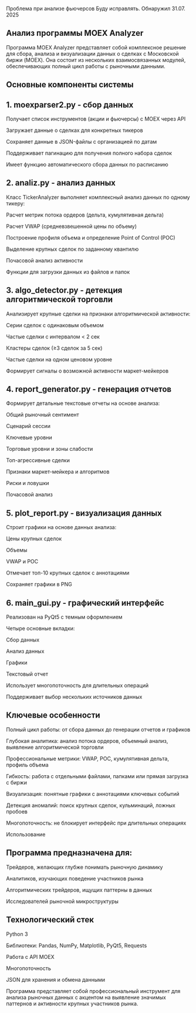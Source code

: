 Проблема при анализе фьючерсов Буду исправлять. Обнаружил 31.07. 2025


## Анализ программы MOEX Analyzer
Программа MOEX Analyzer представляет собой комплексное решение для сбора, анализа и визуализации данных о сделках с Московской биржи (MOEX). Она состоит из нескольких взаимосвязанных модулей, обеспечивающих полный цикл работы с рыночными данными.

## Основные компоненты системы
## 1. moexparser2.py - сбор данных
Получает список инструментов (акции и фьючерсы) с MOEX через API

Загружает данные о сделках для конкретных тикеров

Сохраняет данные в JSON-файлы с организацией по датам

Поддерживает пагинацию для получения полного набора сделок

Имеет функцию автоматического сбора данных по расписанию

## 2. analiz.py - анализ данных
Класс TickerAnalyzer выполняет комплексный анализ данных по одному тикеру:

Расчет метрик потока ордеров (дельта, кумулятивная дельта)

Расчет VWAP (средневзвешенной цены по объему)

Построение профиля объема и определение Point of Control (POC)

Выделение крупных сделок по заданному квантилю

Почасовой анализ активности

Функции для загрузки данных из файлов и папок

## 3. algo_detector.py - детекция алгоритмической торговли
Анализирует крупные сделки на признаки алгоритмической активности:

Серии сделок с одинаковым объемом

Частые сделки с интервалом < 2 сек

Кластеры сделок (≥3 сделок за 5 сек)

Частые сделки на одном ценовом уровне

Формирует сигналы о возможной активности маркет-мейкеров

## 4. report_generator.py - генерация отчетов
Формирует детальные текстовые отчеты на основе анализа:

Общий рыночный сентимент

Сценарий сессии

Ключевые уровни

Торговые уровни и зоны слабости

Топ-агрессивные сделки

Признаки маркет-мейкера и алгоритмов

Риски и ловушки

Почасовой анализ

## 5. plot_report.py - визуализация данных
Строит графики на основе данных анализа:

Цены крупных сделок

Объемы

VWAP и POC

Отмечает топ-10 крупных сделок с аннотациями

Сохраняет графики в PNG

## 6. main_gui.py - графический интерфейс
Реализован на PyQt5 с темным оформлением

Четыре основные вкладки:

Сбор данных

Анализ данных

Графики

Текстовый отчет

Использует многопоточность для длительных операций

Поддерживает выбор нескольких источников данных

## Ключевые особенности
Полный цикл работы: от сбора данных до генерации отчетов и графиков

Глубокая аналитика: анализ потока ордеров, объемный анализ, выявление алгоритмической торговли

Профессиональные метрики: VWAP, POC, кумулятивная дельта, профиль объема

Гибкость: работа с отдельными файлами, папками или прямая загрузка с биржи

Визуализация: понятные графики с аннотациями ключевых событий

Детекция аномалий: поиск крупных сделок, кульминаций, ложных пробоев

Многопоточность: не блокирует интерфейс при длительных операциях

Использование
## Программа предназначена для:

Трейдеров, желающих глубже понимать рыночную динамику

Аналитиков, изучающих поведение участников рынка

Алгоритмических трейдеров, ищущих паттерны в данных

Исследователей рыночной микроструктуры

## Технологический стек
Python 3

Библиотеки: Pandas, NumPy, Matplotlib, PyQt5, Requests

Работа с API MOEX

Многопоточность

JSON для хранения и обмена данными

Программа представляет собой профессиональный инструмент для анализа рыночных данных с акцентом на выявление значимых паттернов и активности крупных участников рынка.
